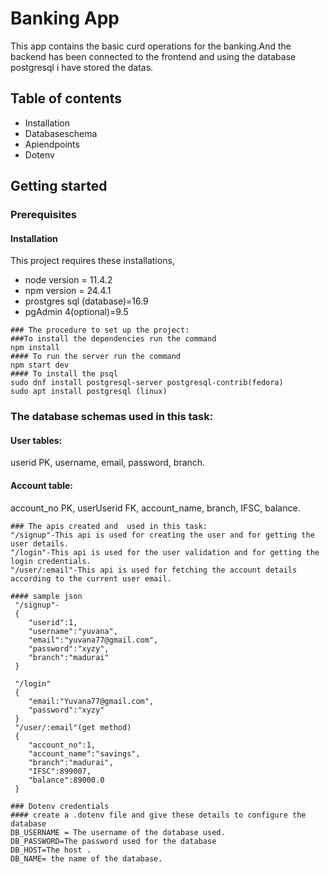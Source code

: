 # Banking App
This app contains the basic curd operations for the banking.And the backend has been connected to the frontend and  using the database postgresql i have stored the datas.
## Table of contents
- Installation
- Databaseschema
- Apiendpoints
- Dotenv

## Getting started
### Prerequisites
#### Installation
This project requires these installations,
- node  version = 11.4.2
- npm version = 24.4.1
- prostgres sql (database)=16.9
- pgAdmin 4(optional)=9.5


```shell
### The procedure to set up the project:
###To install the dependencies run the command
npm install
#### To run the server run the command 
npm start dev
#### To install the psql 
sudo dnf install postgresql-server postgresql-contrib(fedora)
sudo apt install postgresql (linux)
```                    
### The database schemas used in this task:
#### User tables:
userid PK,
username,
email,
password,
branch.

#### Account table:
account_no PK,
userUserid FK,
account_name,
branch,
IFSC,
balance.
```shell
### The apis created and  used in this task:
"/signup"-This api is used for creating the user and for getting the user details.
"/login"-This api is used for the user validation and for getting the login credentials.
"/user/:email"-This api is used for fetching the account details according to the current user email.
```
```shell
#### sample json
 "/signup"-
 {
    "userid":1,
    "username":"yuvana",
    "email":"yuvana77@gmail.com",
    "password":"xyzy",
    "branch":"madurai"
 }

 "/login"
 {
    "email:"Yuvana77@gmail.com",
    "password":"xyzy"
 }
 "/user/:email"(get method)
 {
    "account_no":1,
    "account_name":"savings",
    "branch":"madurai",
    "IFSC":899007,
    "balance":89000.0
 }
```
```shell
### Dotenv credentials 
#### create a .dotenv file and give these details to configure the database
DB_USERNAME = The username of the database used.
DB_PASSWORD=The password used for the database
DB_HOST=The host .
DB_NAME= the name of the database.
```
